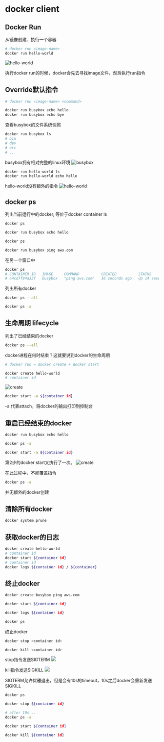 # docker client

## Docker Run
从镜像创建、执行一个容器
```bash
# docker run <image-name>
docker run hello-world
```
![hello-world](./assests/hello-world.png)

执行docker run的时候，docker会先去寻找image文件，然后执行run指令


## Override默认指令
```bash
# docker run <image-name> <command>

docker run busybox echo hello
docker run busybox echo bye
```
查看busybox的文件系统快照
```bash
docker run busybox ls
# bin
# dev
# etc
# ...
```
busybox拥有相对完整的linux环境
![busybox](./assests/busybox.png)

```bash
docker run hello-world ls
docker run hello-world echo hello
```
hello-world没有额外的指令
![hello-world](./assests/hello-world.png)


## docker ps
列出当前运行中的docker, 等价于docker container ls
```bash
docker ps

docker run busybox echo hello

docker ps

docker run busybox ping aws.com
```

在另一个窗口中
```bash
docker ps
# CONTAINER ID   IMAGE     COMMAND          CREATED          STATUS          PORTS     NAMES
# a4cd7f84a33f   busybox   "ping aws.com"   16 seconds ago   Up 14 seconds             sleepy_robinson
```
列出所有docker
```bash
docker ps --all

docker ps -a
```


## 生命周期 lifecycle
列出了已经结束的docker
```bash
docker ps --all
```
docker进程在何时结束？这就要说到docker的生命周期


```bash
# docker run = docker create + docker start

docker create hello-world
# container id

```
![create](assests/create.png)

```bash
docker start -a ${container id}
```
-a 代表attach，将docker的输出打印到控制台


## 重启已经结束的docker

```bash
docker run busybox echo hello

docker ps -a

docker start -a ${container id}
```
第2步的docker start又执行了一次。
![create](assests/create.png)

在此过程中，不能覆盖指令

```bash
docker ps -a
```
并无额外的docker创建

## 清除所有docker

```bash
docker system prune
```

## 获取docker的日志

```bash
docker create hello-world
# container id
docker start ${container id}
# container id
docker logs ${container id} / ${container}
```

## 终止docker

```bash
docker create busybox ping aws.com

docker start ${container id}

docker logs ${container id}

docker ps
```
终止docker
```bash
docker stop <container id>

docker kill <container id>
```

stop指令发送SIGTERM
![](assests/stop.png)


kill指令发送SIGKILL
![](assests/kill.png)

SIGTERM允许优雅退出，但是会有10s的timeout，10s之后docker会重新发送SIGKILL

```bash
docker ps

docker stop ${container id}

# after 10s...
docker ps -a

docker start ${container id} 

docker kill ${container id}
```
